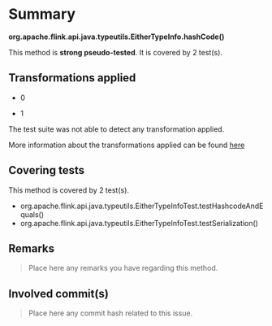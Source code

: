 # Summary
**org.apache.flink.api.java.typeutils.EitherTypeInfo.hashCode()**

This method is **strong pseudo-tested**.
It is covered by 2 test(s). 


## Transformations applied

- 0

- 1


The test suite was not able to detect any transformation applied.

More information about the transformations applied can be found [here](https://github.com/STAMP-project/pitest-descartes)

## Covering tests
This method is covered by 2 test(s).
* org.apache.flink.api.java.typeutils.EitherTypeInfoTest.testHashcodeAndEquals()
* org.apache.flink.api.java.typeutils.EitherTypeInfoTest.testSerialization()


## Remarks
> Place here any remarks you have regarding this method.

## Involved commit(s)

> Place here any commit hash related to this issue.
